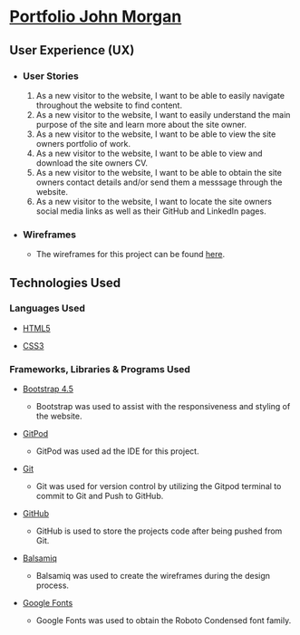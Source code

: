 # [Portfolio John Morgan](https://johnny-morgan.github.io/portfolio/)

## User Experience (UX)

* ### User Stories

    1. As a new visitor to the website, I want to be able to easily navigate throughout the website to find content.
    2. As a new visitor to the website, I want to easily understand the main purpose of the site and learn more about the site owner.
    3. As a new visitor to the website, I want to be able to view the site owners portfolio of work.
    4. As a new visitor to the website, I want to be able to view and download the site owners CV.
    5. As a new visitor to the website, I want to be able to obtain the site owners contact details and/or send them a messsage through the website.
    6. As a new visitor to the website, I want to locate the site owners social media links as well as their GitHub and LinkedIn pages.


* ### Wireframes

    * The wireframes for this project can be found [here](https://github.com/Johnny-Morgan/portfolio/tree/master/assets/docs).

## Technologies Used

### Languages Used

* [HTML5](https://en.wikipedia.org/wiki/HTML5)

* [CSS3](https://en.wikipedia.org/wiki/Cascading_Style_Sheets)

### Frameworks, Libraries & Programs Used

* [Bootstrap 4.5](https://getbootstrap.com/)

    * Bootstrap was used to assist with the responsiveness and styling of the website.

* [GitPod](https://gitpod.io)

    * GitPod was used ad the IDE for this project.

* [Git](https://git-scm.com/) 

    * Git was used for version control by utilizing the Gitpod terminal to commit to Git and Push to GitHub.

* [GitHub](https://github.com/)

    * GitHub is used to store the projects code after being pushed from Git.

* [Balsamiq](https://github.com/)

    * Balsamiq was used to create the wireframes during the design process.

* [Google Fonts](https://fonts.google.com/)

    * Google Fonts was used to obtain the Roboto Condensed font family.

